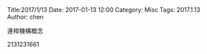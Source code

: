 Title:2017/1/13
Date: 2017-01-13 12:00
Category: Misc
Tags: 2017.1.13
Author: chen

連桿機構概念

<!-- PELICAN_END_SUMMARY -->
2131231661

<!-- 導入 Brython 標準程式庫 -->

<script type="text/javascript" 
    src="https://cdn.rawgit.com/brython-dev/brython/master/www/src/brython_dist.js">
</script>

<!-- 啟動 Brython -->

<script>
window.onload=function(){
brython(1);
}
</script>

<!-- 導入 Brython 標準程式庫 -->

<script type="text/javascript" 
    src="https://cdn.rawgit.com/brython-dev/brython/master/www/src/brython_dist.js">
</script>

<!-- 啟動 Brython -->

<script>
window.onload=function(){
brython(1);
}
</script>

<!-- 以下可以執行  Brython 程式 -->

<canvas id="onebar" width="500" height="500"></canvas>
<script type="text/python3">
from browser import document as doc
from browser import timer
import math
# 準備繪圖畫布
canvas = doc["onebar"]
ctx = canvas.getContext("2d")

# 取畫布的寬與高度
width = canvas.width
height = canvas.height

theca = 0

# 每隔特定時間, 進行動畫繪製
def animate():
    global theca
    # 刷新畫布
    ctx.clearRect(0, 0, width, height)
    # 逐一重新繪製小球
    ctx.fillStyle = "#000000"
    x2 = x1 + r*math.cos(theca*10*deg)
    y2 = y1 + r*math.sin(theca*10*deg)
    line(x1,y1,x2,y2)
    circle(x1,y1,5)
    x3 = x2 + 150*math.cos(0*deg)
    y3 = y2 + 150*math.sin(0*deg)
    line(x2,y2,x3,y3)
    theca += 1
    line(x3,y3,x4,y4)
    circle(x4,y4,5)
    theca += 1

timer.set_interval(animate,50)


# 畫圓函式
def circle(x,y,r):
    ctx.beginPath()
    ctx.arc(x, y, r, 0, math.pi*2, True)
    ctx.fill()
    ctx.closePath()


def line(x1,y1,x2,y2):
    # 以下可以利用 ctx 物件進行畫圖
    # 先畫一條直線
    ctx.beginPath()
    # 設定線的寬度為 1 個單位
    ctx.lineWidth = 1
    # 將畫筆移動到 (x1, y1) 座標點
    ctx.moveTo(x1, y1)
    # 然後畫直線到 (x2, y2) 座標點
    ctx.lineTo(x2, y2)
    # 設定顏色為藍色, 也可以使用 "rgb(0, 0, 255)" 字串設定顏色值
    ctx.strokeStyle = "blue"
    # 實際執行畫線
    ctx.stroke()
    ctx.closePath()


x1 = 200
y1 = 200
x4 = 350
y4 = 200
r = 50
deg = math.pi/180
for i in range(36):
    x2 = x1 + r*math.cos(i*10*deg)
    y2 = y1 + r*math.sin(i*10*deg)
    line(x1,y1,x2,y2)
    
line(200,200,200,300)
circle(200,200,5)


</script>
